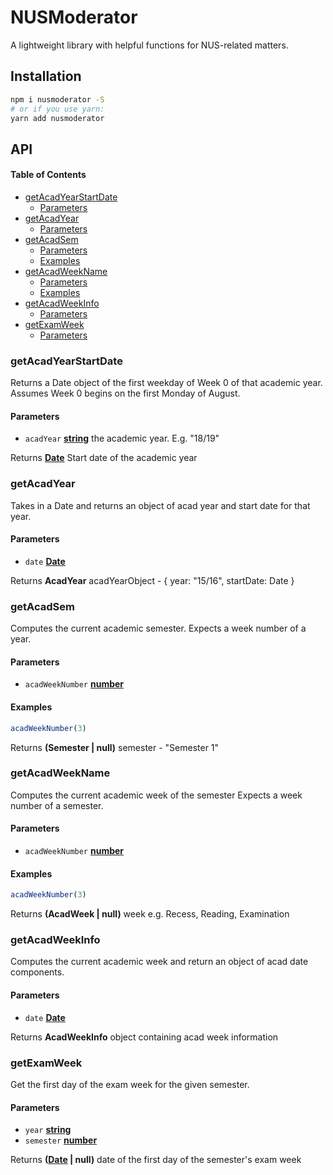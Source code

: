 # NUSModerator

A lightweight library with helpful functions for NUS-related matters.

## Installation

```sh
npm i nusmoderator -S
# or if you use yarn:
yarn add nusmoderator
```

## API

<!-- Generated by documentation.js. Update this documentation by updating the source code. -->

#### Table of Contents

-   [getAcadYearStartDate](#getacadyearstartdate)
    -   [Parameters](#parameters)
-   [getAcadYear](#getacadyear)
    -   [Parameters](#parameters-1)
-   [getAcadSem](#getacadsem)
    -   [Parameters](#parameters-2)
    -   [Examples](#examples)
-   [getAcadWeekName](#getacadweekname)
    -   [Parameters](#parameters-3)
    -   [Examples](#examples-1)
-   [getAcadWeekInfo](#getacadweekinfo)
    -   [Parameters](#parameters-4)
-   [getExamWeek](#getexamweek)
    -   [Parameters](#parameters-5)

### getAcadYearStartDate

Returns a Date object of the first weekday of Week 0 of that academic year.
Assumes Week 0 begins on the first Monday of August.

#### Parameters

-   `acadYear` **[string](https://developer.mozilla.org/docs/Web/JavaScript/Reference/Global_Objects/String)** the academic year. E.g. "18/19"

Returns **[Date](https://developer.mozilla.org/docs/Web/JavaScript/Reference/Global_Objects/Date)** Start date of the academic year

### getAcadYear

Takes in a Date and returns an object of acad year and start date for that year.

#### Parameters

-   `date` **[Date](https://developer.mozilla.org/docs/Web/JavaScript/Reference/Global_Objects/Date)** 

Returns **AcadYear** acadYearObject - { year: "15/16", startDate: Date }

### getAcadSem

Computes the current academic semester.
Expects a week number of a year.

#### Parameters

-   `acadWeekNumber` **[number](https://developer.mozilla.org/docs/Web/JavaScript/Reference/Global_Objects/Number)** 

#### Examples

```javascript
acadWeekNumber(3)
```

Returns **(Semester | null)** semester - "Semester 1"

### getAcadWeekName

Computes the current academic week of the semester
Expects a week number of a semester.

#### Parameters

-   `acadWeekNumber` **[number](https://developer.mozilla.org/docs/Web/JavaScript/Reference/Global_Objects/Number)** 

#### Examples

```javascript
acadWeekNumber(3)
```

Returns **(AcadWeek | null)** week e.g. Recess, Reading, Examination

### getAcadWeekInfo

Computes the current academic week and return an object of acad date components.

#### Parameters

-   `date` **[Date](https://developer.mozilla.org/docs/Web/JavaScript/Reference/Global_Objects/Date)** 

Returns **AcadWeekInfo** object containing acad week information

### getExamWeek

Get the first day of the exam week for the given semester.

#### Parameters

-   `year` **[string](https://developer.mozilla.org/docs/Web/JavaScript/Reference/Global_Objects/String)** 
-   `semester` **[number](https://developer.mozilla.org/docs/Web/JavaScript/Reference/Global_Objects/Number)** 

Returns **([Date](https://developer.mozilla.org/docs/Web/JavaScript/Reference/Global_Objects/Date) | null)** date of the first day of the semester's exam week
